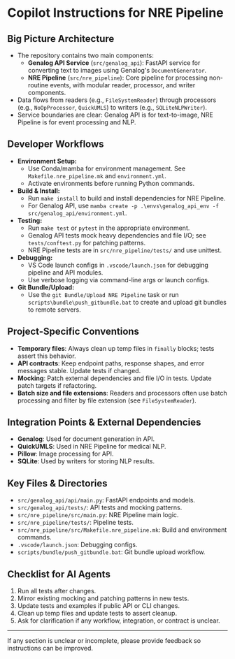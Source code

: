 # Copilot Instructions for NRE Pipeline

## Big Picture Architecture

- The repository contains two main components:
  - **Genalog API Service** (`src/genalog_api`): FastAPI service for converting text to images using Genalog's `DocumentGenerator`.
  - **NRE Pipeline** (`src/nre_pipeline`): Core pipeline for processing non-routine events, with modular reader, processor, and writer components.
- Data flows from readers (e.g., `FileSystemReader`) through processors (e.g., `NoOpProcessor`, `QuickUMLS`) to writers (e.g., `SQLiteNLPWriter`).
- Service boundaries are clear: Genalog API is for text-to-image, NRE Pipeline is for event processing and NLP.

## Developer Workflows

- **Environment Setup:**
  - Use Conda/mamba for environment management. See `Makefile.nre_pipeline.mk` and `environment.yml`.
  - Activate environments before running Python commands.
- **Build & Install:**
  - Run `make install` to build and install dependencies for NRE Pipeline.
  - For Genalog API, use `mamba create -p .\envs\genalog_api_env -f src/genalog_api/environment.yml`.
- **Testing:**
  - Run `make test` or `pytest` in the appropriate environment.
  - Genalog API tests mock heavy dependencies and file I/O; see `tests/conftest.py` for patching patterns.
  - NRE Pipeline tests are in `src/nre_pipeline/tests/` and use unittest.
- **Debugging:**
  - VS Code launch configs in `.vscode/launch.json` for debugging pipeline and API modules.
  - Use verbose logging via command-line args or launch configs.
- **Git Bundle/Upload:**
  - Use the `git Bundle/Upload NRE Pipeline` task or run `scripts\bundle\push_gitbundle.bat` to create and upload git bundles to remote servers.

## Project-Specific Conventions

- **Temporary files**: Always clean up temp files in `finally` blocks; tests assert this behavior.
- **API contracts**: Keep endpoint paths, response shapes, and error messages stable. Update tests if changed.
- **Mocking**: Patch external dependencies and file I/O in tests. Update patch targets if refactoring.
- **Batch size and file extensions**: Readers and processors often use batch processing and filter by file extension (see `FileSystemReader`).

## Integration Points & External Dependencies

- **Genalog**: Used for document generation in API.
- **QuickUMLS**: Used in NRE Pipeline for medical NLP.
- **Pillow**: Image processing for API.
- **SQLite**: Used by writers for storing NLP results.

## Key Files & Directories

- `src/genalog_api/api/main.py`: FastAPI endpoints and models.
- `src/genalog_api/tests/`: API tests and mocking patterns.
- `src/nre_pipeline/src/main.py`: NRE Pipeline main logic.
- `src/nre_pipeline/tests/`: Pipeline tests.
- `src/nre_pipeline/src/Makefile.nre_pipeline.mk`: Build and environment commands.
- `.vscode/launch.json`: Debugging configs.
- `scripts/bundle/push_gitbundle.bat`: Git bundle upload workflow.

## Checklist for AI Agents

1. Run all tests after changes.
2. Mirror existing mocking and patching patterns in new tests.
3. Update tests and examples if public API or CLI changes.
4. Clean up temp files and update tests to assert cleanup.
5. Ask for clarification if any workflow, integration, or contract is unclear.

---

If any section is unclear or incomplete, please provide feedback so instructions can be improved.
